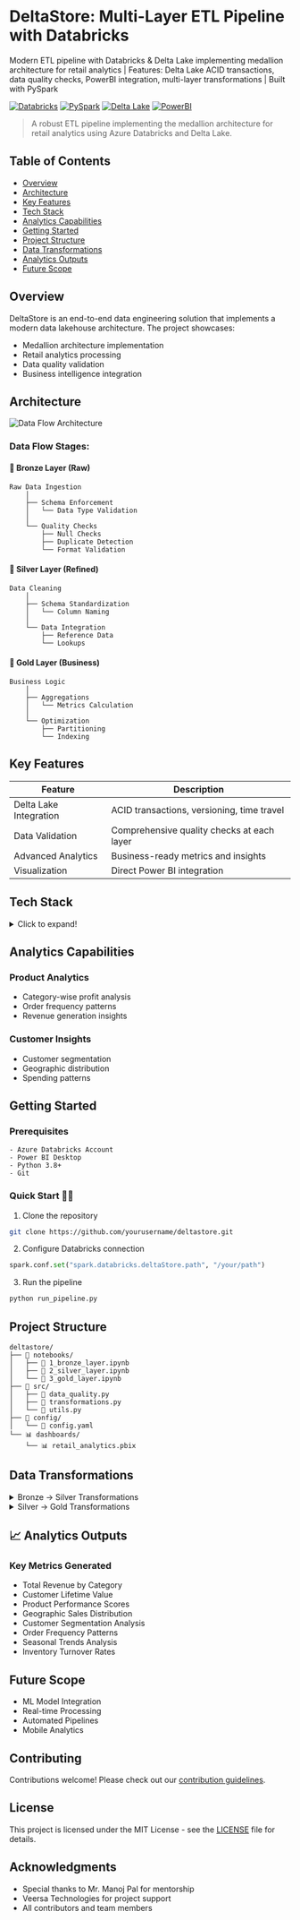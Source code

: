 # DeltaStore: Multi-Layer ETL Pipeline with Databricks

Modern ETL pipeline with Databricks & Delta Lake implementing medallion architecture for retail analytics | Features: Delta Lake ACID transactions, data quality checks, PowerBI integration, multi-layer transformations | Built with PySpark

[![Databricks](https://img.shields.io/badge/Powered%20By-Databricks-orange?style=for-the-badge)](https://databricks.com)
[![PySpark](https://img.shields.io/badge/Built%20With-PySpark-yellow?style=for-the-badge)](https://spark.apache.org)
[![Delta Lake](https://img.shields.io/badge/Storage-Delta%20Lake-blue?style=for-the-badge)](https://delta.io)
[![PowerBI](https://img.shields.io/badge/Visualized%20With-Power%20BI-yellow?style=for-the-badge)](https://powerbi.microsoft.com)

> A robust ETL pipeline implementing the medallion architecture for retail analytics using Azure Databricks and Delta Lake.

## Table of Contents
- [Overview](#-overview)
- [Architecture](#-architecture)
- [Key Features](#-key-features)
- [Tech Stack](#-tech-stack)
- [Analytics Capabilities](#-analytics-capabilities)
- [Getting Started](#-getting-started)
- [Project Structure](#-project-structure)
- [Data Transformations](#-data-transformations)
- [Analytics Outputs](#-analytics-outputs)
- [Future Scope](#-future-scope)

## Overview

DeltaStore is an end-to-end data engineering solution that implements a modern data lakehouse architecture. The project showcases:

- Medallion architecture implementation
- Retail analytics processing
- Data quality validation
- Business intelligence integration

## Architecture

![Data Flow Architecture](finalFlow.png)

### Data Flow Stages:

#### 🥉 Bronze Layer (Raw)
```
Raw Data Ingestion
    │
    ├── Schema Enforcement
    │   └── Data Type Validation
    │
    └── Quality Checks
        ├── Null Checks
        ├── Duplicate Detection
        └── Format Validation
```

#### 🥈 Silver Layer (Refined)
```
Data Cleaning
    │
    ├── Schema Standardization
    │   └── Column Naming
    │
    └── Data Integration
        ├── Reference Data
        └── Lookups
```

#### 🥇 Gold Layer (Business)
```
Business Logic
    │
    ├── Aggregations
    │   └── Metrics Calculation
    │
    └── Optimization
        ├── Partitioning
        └── Indexing
```

## Key Features

| Feature | Description |
|---------|-------------|
| Delta Lake Integration | ACID transactions, versioning, time travel |
| Data Validation | Comprehensive quality checks at each layer |
| Advanced Analytics | Business-ready metrics and insights |
| Visualization | Direct Power BI integration |

## Tech Stack

<details>
<summary>Click to expand!</summary>

### Core Technologies
-  Azure Databricks
-  PySpark
-  Delta Lake
-  Power BI

### Languages & Frameworks
- Python 3.8+
- SQL
- Scala (Optional)

### Development Tools
- Git
- VS Code
- Databricks Notebooks
</details>

##  Analytics Capabilities

### Product Analytics
-  Category-wise profit analysis
-  Order frequency patterns
-  Revenue generation insights

### Customer Insights
-  Customer segmentation
-  Geographic distribution
-  Spending patterns

##  Getting Started

### Prerequisites
```plaintext
- Azure Databricks Account
- Power BI Desktop
- Python 3.8+
- Git
```

### Quick Start 🏃‍♂

1. Clone the repository
```bash
git clone https://github.com/yourusername/deltastore.git
```

2. Configure Databricks connection
```python
spark.conf.set("spark.databricks.deltaStore.path", "/your/path")
```

3. Run the pipeline
```bash
python run_pipeline.py
```

##  Project Structure

```plaintext
deltastore/
├── 📁 notebooks/
│   ├── 📔 1_bronze_layer.ipynb
│   ├── 📔 2_silver_layer.ipynb
│   └── 📔 3_gold_layer.ipynb
├── 📁 src/
│   ├── 📜 data_quality.py
│   ├── 📜 transformations.py
│   └── 📜 utils.py
├── 📁 config/
│   └── 📜 config.yaml
└── 📊 dashboards/
    └── 📊 retail_analytics.pbix
```

##  Data Transformations

<details>
<summary>Bronze → Silver Transformations</summary>

```python
# Sample transformation code
def clean_customer_data(df):
    return df.withColumn(
        "clean_email",
        lower(col("email"))
    ).dropDuplicates()
```
</details>

<details>
<summary>Silver → Gold Transformations</summary>

```python
# Sample aggregation code
def calculate_customer_metrics(df):
    return df.groupBy("customer_id").agg(
        sum("amount").alias("total_spent"),
        count("order_id").alias("order_count")
    )
```
</details>

## 📈 Analytics Outputs

### Key Metrics Generated
- Total Revenue by Category
- Customer Lifetime Value
- Product Performance Scores
- Geographic Sales Distribution
- Customer Segmentation Analysis
- Order Frequency Patterns
- Seasonal Trends Analysis
- Inventory Turnover Rates

## Future Scope

-  ML Model Integration
-  Real-time Processing
-  Automated Pipelines
-  Mobile Analytics

##  Contributing

Contributions welcome! Please check out our [contribution guidelines](CONTRIBUTING.md).

##  License

This project is licensed under the MIT License - see the [LICENSE](LICENSE) file for details.

##  Acknowledgments

- Special thanks to Mr. Manoj Pal for mentorship
-  Veersa Technologies for project support
-  All contributors and team members





